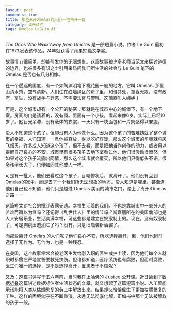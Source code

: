 ```yaml
---
layout: post
comments: true
title: 那些离开Omelas的人们——老书评一篇
category: 读来读往
tags: Omelas LeGuin AI
---
```


*The Ones Who Walk Away from Omelas* 是一部短篇小说。作者 Le Guin 最初在1973发表该作品，74年就获得了雨果短篇文学奖。

故事情节很简单，却能引发你的无限想象。这篇故事被许多老师当范文来探讨道德的边界，也被很多有识之士引用来质问我们所生活的社会与 Le Guin 笔下的 Omelas 是否也有几分相像。

在一个遥远的国度，有一个如陶渊明笔下桃花园一般的地方，它叫 Omelas. 那里山清水秀，空气清新。人们住在红墙绿瓦的房子里，和谐共处，童叟无欺，没有政府，军队，没有战争与罪恶，不需要法官与警察。这简直叫人嫉妒！

可是，这个城市却有一个公开的秘密：那就是在城市中心的城堡下，有一个地下室。房间的门是锁着的，没有窗。里面有一个小孩，看起来像6岁，实际上已经10岁了。他目光呆滞，没有蔽体的衣裳，一天只有一块面包和一片奶酪得以果腹。

没人不知道这个孩子。但却没有人为他做什么。因为这个孩子的苦难铸就了整个城市的幸福，人们知道，一旦他被释放，得以吃好穿暖，那么这个城市的华丽就将灰飞烟灭。许多成人知道这个孩子，但不去看，而是把他当作创作的动力，或者用以提醒自己良心的不安。城市里有很多孩子去地下室看过他，他们很激动很愤怒，但如果对这个孩子流露出同情，那么这个城市就会覆灭，所以他们只得低头不语。很多孩子长大了，也便如同其他成人一样。

可是有一批人，他们去看过这个孩子，目睹惨状后，就离开了。他们没有回到Omelas的家中，而是去了一个我们所无法想象的地方。没人知道是哪里，甚至连他们自己也不知道，他们只是越过 Omelas 美丽的城市之门，踏上了离开 Omelas 之路⋯⋯

这篇短文对社会的批评表露无遗。幸福生活着的我们，不也是靠城市中一部分人的苦难而得以为继吗？还记得《乱世佳人》里的情节吗？斯嘉丽所在的美国南部也是人人安居乐业，生活美满幸福，可这些都是建立在奴隶制上的。现在，没有奴隶制了，可是剥削压迫消亡了吗？没有。只是旧瓶装新酒罢了。

而那些离开 Omelas 的人们呢？他们良心不安，所以选择离开，但，他们也同时选择了无作为。无作为，也是一种残忍。

在美国，这个故事常常会被老医生发给刚入职的医生或护士读，因为他们每个人就职时都曾庄严地宣誓要救死扶伤。但谁都知道，医疗系统也有腐败，但面对腐败，医生们唯一的选择，是不是选择离开，置患者于不顾呢？
 
又及：这篇书评写于五六年前，当时我在上哈佛的 [Justice](http://justiceharvard.org/) 公开课。近日读到了[数据折叠](https://36kr.com/p/5119805.html)这篇讲述数据标注者生活状态的文章，就又想起了这篇短篇小说。人工智能承诺能将人类从枯燥繁复的劳工中解放出来，结果却又恰恰催生了更加枯燥繁复的工种。这样的困境似乎在不断重演，永远无法彻底化解，正如书中那个无法被解救的孩子一般。